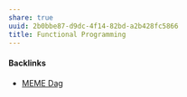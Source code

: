 ```yaml
---
share: true
uuid: 2b0bbe87-d9dc-4f14-82bd-a2b428fc5866
title: Functional Programming
---
```

#### Backlinks

* [MEME Dag](/f6fac773-efe2-4a89-abd0-d65ecc028871)